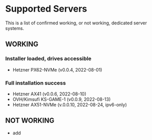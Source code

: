 # Supported Servers
This is a list of confirmed working, or not working, dedicated server systems.

## WORKING

### Installer loaded, drives accessible
* Hetzner PX62-NVMe (v0.0.4, 2022-08-01)

### Full installation success
* Hetzner AX41 (v0.0.6, 2022-08-10)
* OVH/Kimsufi KS-GAME-1 (v0.0.9, 2022-08-13)
* Hetzner AX51-NVMe (v.0.0.10, 2022-08-24, ipv6-only)

## NOT WORKING
* add
